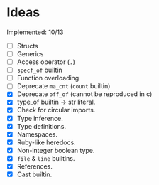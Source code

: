 # Ideas

Implemented: 10/13

- [ ] Structs
- [ ] Generics
- [ ] Access operator (`.`)
- [ ] `specf_of` builtin
- [ ] Function overloading
- [ ] Deprecate `ma_cnt` (`count` builtin)
- [X] Deprecate `off_of` (cannot be reproduced in c)
- [X] type_of builtin -> str literal.
- [X] Check for circular imports.
- [X] Type inference.
- [X] Type definitions.
- [X] Namespaces.
- [X] Ruby-like heredocs.
- [X] Non-integer boolean type.
- [X] `file` & `line` builtins.
- [X] References.
- [X] Cast builtin.
